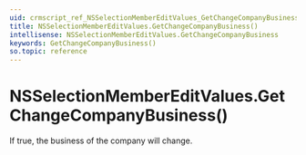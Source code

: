 ```yaml
---
uid: crmscript_ref_NSSelectionMemberEditValues_GetChangeCompanyBusiness
title: NSSelectionMemberEditValues.GetChangeCompanyBusiness()
intellisense: NSSelectionMemberEditValues.GetChangeCompanyBusiness
keywords: GetChangeCompanyBusiness()
so.topic: reference
---
```


# NSSelectionMemberEditValues.GetChangeCompanyBusiness()

If true, the business of the company will change.

